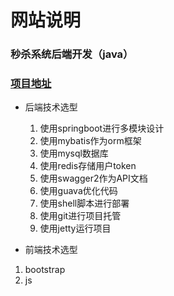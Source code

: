 # 网站说明
### 秒杀系统后端开发（java）
### [项目地址](https://github.com/WADR0206/seckill.git0)
* 后端技术选型
  1. 使用springboot进行多模块设计
  2. 使用mybatis作为orm框架
  3. 使用mysql数据库
  4. 使用redis存储用户token
  5. 使用swagger2作为API文档
  6. 使用guava优化代码
  7. 使用shell脚本进行部署
  8. 使用git进行项目托管
  9. 使用jetty运行项目
  
 * 前端技术选型
 1. bootstrap
 2. js